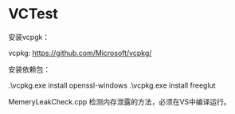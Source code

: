 # VCTest

安装vcpgk：

vcpkg: <https://github.com/Microsoft/vcpkg/>

安装依赖包：

.\vcpkg.exe install openssl-windows
.\vcpkg.exe install freeglut

MemeryLeakCheck.cpp 检测内存泄露的方法，必须在VS中编译运行。